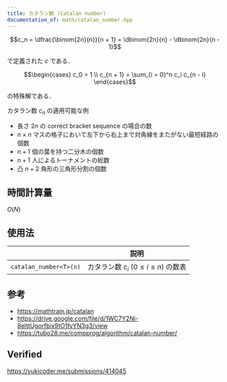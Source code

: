 ```yaml
---
title: カタラン数 (Catalan number)
documentation_of: math/catalan_number.hpp
---
```


$$c_n = \dfrac{\binom{2n}{n}}{n + 1} = \dbinom{2n}{n} - \dbinom{2n}{n - 1}$$

で定義された $c$ である．

$$\begin{cases} c_0 = 1 \\ c_{n + 1} = \sum_{i = 0}^n c_i c_{n - i} \end{cases}$$

の特殊解である．

カタラン数 $c_n$ の適用可能な例
- 長さ $2n$ の correct bracket sequence の場合の数
- $n \times n$ マスの格子において左下から右上まで対角線をまたがない最短経路の個数
- $n + 1$ 個の葉を持つ二分木の個数
- $n + 1$ 人によるトーナメントの総数
- 凸 $n + 2$ 角形の三角形分割の個数


## 時間計算量

$O(N)$


## 使用法

||説明|
|:--:|:--:|
|`catalan_number<T>(n)`|カタラン数 $c_i \ (0 \leq i \leq n)$ の数表|


## 参考

- https://mathtrain.jp/catalan
- https://drive.google.com/file/d/1WC7Y2Ni-8elttUgorfbix9tO1fvYN3g3/view
- https://tubo28.me/compprog/algorithm/catalan-number/


## Verified

https://yukicoder.me/submissions/414045
